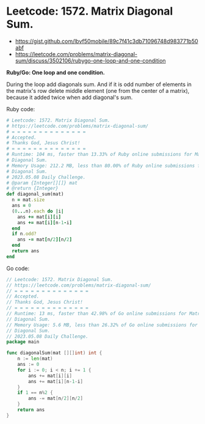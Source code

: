 # Leetcode: 1572. Matrix Diagonal Sum.

- https://gist.github.com/lbvf50mobile/89c7f41c3db71096748d983771b50abf
- https://leetcode.com/problems/matrix-diagonal-sum/discuss/3502106/rubygo-one-loop-and-one-condition

**Ruby/Go: One loop and one condition.**

During the loop add diagonals sum. And if it is odd number of elements in the
matrix's row delete middle element (one from the center of a matrix), because it
added twice when add diagonal's sum.


Ruby code:
```Ruby
# Leetcode: 1572. Matrix Diagonal Sum.
# https://leetcode.com/problems/matrix-diagonal-sum/
# = = = = = = = = = = = = = =
# Accepted.
# Thanks God, Jesus Christ!
# = = = = = = = = = = = = = =
# Runtime: 104 ms, faster than 13.33% of Ruby online submissions for Matrix
# Diagonal Sum.
# Memory Usage: 212.2 MB, less than 80.00% of Ruby online submissions for Matrix
# Diagonal Sum.
# 2023.05.08 Daily Challenge.
# @param {Integer[][]} mat
# @return {Integer}
def diagonal_sum(mat)
  n = mat.size
  ans = 0
  (0...n).each do |i|
    ans += mat[i][i]
    ans += mat[i][n-1-i]
  end
  if n.odd?
    ans -= mat[n/2][n/2]
  end
  return ans
end
```

Go code:
```Go
// Leetcode: 1572. Matrix Diagonal Sum.
// https://leetcode.com/problems/matrix-diagonal-sum/
// = = = = = = = = = = = = = =
// Accepted.
// Thanks God, Jesus Christ!
// = = = = = = = = = = = = = =
// Runtime: 13 ms, faster than 42.98% of Go online submissions for Matrix
// Diagonal Sum.
// Memory Usage: 5.6 MB, less than 26.32% of Go online submissions for Matrix
// Diagonal Sum.
// 2023.05.08 Daily Challenge.
package main

func diagonalSum(mat [][]int) int {
	n := len(mat)
	ans := 0
	for i := 0; i < n; i += 1 {
		ans += mat[i][i]
		ans += mat[i][n-1-i]
	}
	if 1 == n%2 {
		ans -= mat[n/2][n/2]
	}
	return ans
}
```
